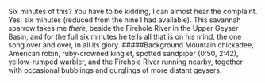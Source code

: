 Six minutes of this? You have to be kidding, I can almost hear the complaint. Yes, six minutes (reduced from the nine I had available). This savannah sparrow takes me _there_, beside the Firehole River in the Upper Geyser Basin, and for the full six minutes he tells all that is on his mind, the one song over and over, in all its glory. 
#####Background
Mountain chickadee, American robin, ruby-crowned kinglet, spotted sandpiper (0:50, 2:42), yellow-rumped warbler, and the Firehole River running nearby, together with occasional bubblings and gurglings of more distant geysers. 
